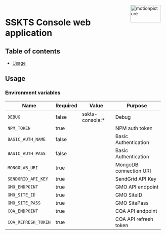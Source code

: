 <img src="https://motionpicture.jp/images/common/logo_01.svg" alt="motionpicture" title="motionpicture" align="right" height="56" width="98"/>

# SSKTS Console web application

## Table of contents

* [Usage](#usage)


## Usage

### Environment variables

| Name                | Required | Value           | Purpose                |
| ------------------- | -------- | --------------- | ---------------------- |
| `DEBUG`             | false    | sskts-console:* | Debug                  |
| `NPM_TOKEN`         | true     |                 | NPM auth token         |
| `BASIC_AUTH_NAME`   | false    |                 | Basic Authentication   |
| `BASIC_AUTH_PASS`   | false    |                 | Basic Authentication   |
| `MONGOLAB_URI`      | true     |                 | MongoDB connection URI |
| `SENDGRID_API_KEY`  | true     |                 | SendGrid API Key       |
| `GMO_ENDPOINT`      | true     |                 | GMO API endpoint       |
| `GMO_SITE_ID`       | true     |                 | GMO SiteID             |
| `GMO_SITE_PASS`     | true     |                 | GMO SitePass           |
| `COA_ENDPOINT`      | true     |                 | COA API endpoint       |
| `COA_REFRESH_TOKEN` | true     |                 | COA API refresh token  |
